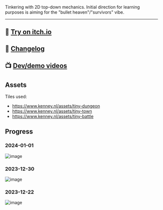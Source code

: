Tinkering with 2D top-down mechanics. Initial direction for learning purposes is aiming for the "bullet heaven"/"survivors" vibe.

---

## 👾 [Try on itch.io](https://shouples.itch.io/wranglersurvivors)
## 📝 [Changelog](https://github.com/gamewranglers/wranglersurvivors/blob/main/CHANGELOG.md)
## 📺 [Dev/demo videos](https://www.youtube.com/playlist?list=PLv-lV1XeDUcJvGr8qVGhbGcpE_t7peTbb)


## Assets
Tiles used:
- https://www.kenney.nl/assets/tiny-dungeon
- https://www.kenney.nl/assets/tiny-town
- https://www.kenney.nl/assets/tiny-battle

## Progress
### 2024-01-01
![image](https://github.com/gamewranglers/wranglersurvivors/assets/7707189/08de6746-1c57-41fa-951c-14f0cd892c0a)

### 2023-12-30
![image](https://github.com/gamewranglers/wranglersurvivors/assets/7707189/91573a00-5c31-4ccf-bb0d-d235aa76adf0)

### 2023-12-22
![image](https://github.com/gamewranglers/wranglersurvivors/assets/7707189/e50f8b4b-1ffd-446f-8be7-4923f47fbb39)


